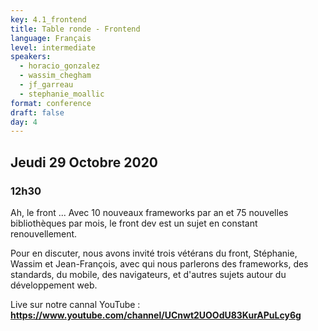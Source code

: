 ```yaml
---
key: 4.1_frontend
title: Table ronde - Frontend
language: Français
level: intermediate
speakers: 
  - horacio_gonzalez
  - wassim_chegham
  - jf_garreau
  - stephanie_moallic
format: conference
draft: false
day: 4
---
```


## Jeudi 29 Octobre 2020
### 12h30

Ah, le front ... Avec 10 nouveaux frameworks par an et 75 nouvelles bibliothèques par mois, le front dev est un sujet en constant renouvellement.

Pour en discuter, nous avons invité trois vétérans du front, Stéphanie, Wassim et Jean-François, avec qui nous parlerons des frameworks, des standards, du mobile, des navigateurs, et d'autres sujets autour du développement web.


Live sur notre cannal YouTube : 
**https://www.youtube.com/channel/UCnwt2UOOdU83KurAPuLcy6g**